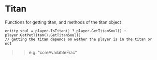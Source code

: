# Titan

Functions for getting titan, and methods of the titan object

``` 
entity soul = player.IsTitan() ? player.GetTitanSoul() : player.GetPetTitan().GetTitanSoul() 
// getting the titan depends on wether the player is in the titan or not
```

> > e.g. \"coreAvailableFrac\"
